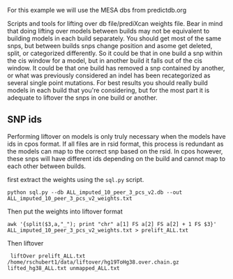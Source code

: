 For this example we will use the MESA dbs from predictdb.org 

Scripts and tools for lifting over db file/prediXcan weights file. Bear in mind that doing lifting over models between builds may not be equivalent to building models in each build separately. You should get most of the same snps, but between builds snps change position and asome get deleted, split, or categorized differently. So it could be that in one build a snp within the cis window for a model, but in another build it falls out of the cis window. It could be that one build has removed a snp contained by another, or what was previously considered an indel has been recategorized as several single point mutations. For best results you should really build models in each build that you're considering, but for the most part it is adequate to liftover the snps in one build or another.

## SNP ids
Performing liftover on models is only truly necessary when the models have ids in cpos format. If all files are in rsid format, this process is redundant as the models can map to the correct snp based on the rsid. In cpos however, these snps will have different ids depending on the build and cannot map to each other between builds.

first extract the weights using the `sql.py` script. 

```
python sql.py --db ALL_imputed_10_peer_3_pcs_v2.db --out ALL_imputed_10_peer_3_pcs_v2_weights.txt
```

Then put the weights into liftover format

```
awk '{split($3,a,"_"); print "chr" a[1] FS a[2] FS a[2] + 1 FS $3}' ALL_imputed_10_peer_3_pcs_v2_weights.txt > prelift_ALL.txt
```

Then liftover

```
 liftOver prelift_ALL.txt /home/rschubert1/data/liftover/hg19ToHg38.over.chain.gz lifted_hg38_ALL.txt unmapped_ALL.txt
```

